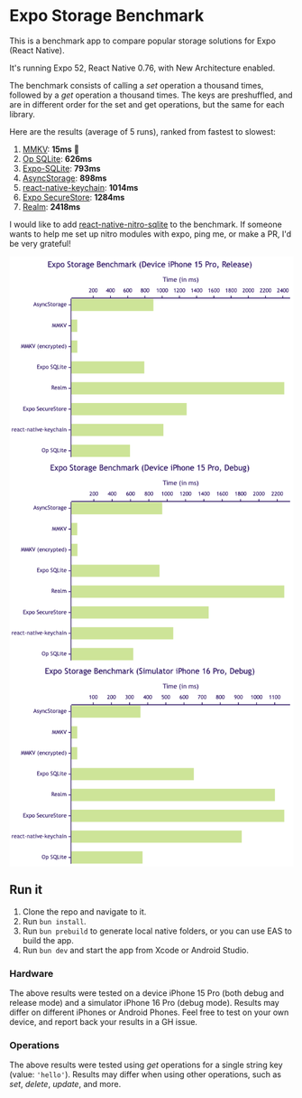 # Expo Storage Benchmark

This is a benchmark app to compare popular storage solutions for Expo (React Native).

It's running Expo 52, React Native 0.76, with New Architecture enabled.

The benchmark consists of calling a _set_ operation a thousand times, followed by a _get_ operation a thousand times. The keys are preshuffled, and are in different order for the set and get operations, but the same for each library.

Here are the results (average of 5 runs), ranked from fastest to slowest:

1. [MMKV](https://github.com/mrousavy/react-native-mmkv): **15ms** 👑
2. [Op SQLite](https://github.com/op-engineering/op-sqlite): **626ms**
3. [Expo-SQLite](https://github.com/expo/expo/tree/master/packages/expo-sqlite): **793ms**
4. [AsyncStorage](https://github.com/react-native-async-storage/async-storage): **898ms**
5. [react-native-keychain](https://github.com/oblador/react-native-keychain): **1014ms**
6. [Expo SecureStore](https://github.com/expo/expo/tree/master/packages/expo-secure-store): **1284ms**
7. [Realm](https://github.com/realm/realm-js): **2418ms**

I would like to add [react-native-nitro-sqlite](https://github.com/mrousavy/react-native-nitro-sqlite) to the benchmark. If someone wants to help me set up nitro modules with expo, ping me, or make a PR, I'd be very grateful!

<div align="center">
  <img src="./images/chart-device-release.png" align="center" />
</div>

<div align="center">
  <img src="./images/chart-device-debug.png" align="center" />
</div>

<div align="center">
  <img src="./images/chart-simulator-debug.png" align="center" />
</div>


## Run it

1. Clone the repo and navigate to it.
2. Run `bun install`.
3. Run `bun prebuild` to generate local native folders, or you can use EAS to build the app.
4. Run `bun dev` and start the app from Xcode or Android Studio.

### Hardware

The above results were tested on a device iPhone 15 Pro (both debug and release mode) and a simulator iPhone 16 Pro (debug mode). Results may differ on different iPhones or Android Phones. Feel free to test on your own device, and report back your results in a GH issue.

### Operations

The above results were tested using _get_ operations for a single string key (value: `'hello'`). Results may differ when using other operations, such as _set_, _delete_, _update_, and more.
